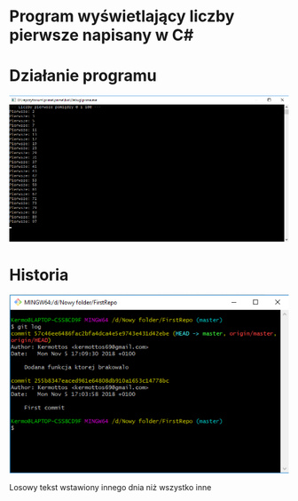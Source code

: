 # Program wyświetlający liczby pierwsze napisany w C#


# Działanie programu
![Obrazek](/img/1.png)

# Historia
![Obrazek2](/img/2.png)


Losowy tekst wstawiony innego dnia niż wszystko inne
